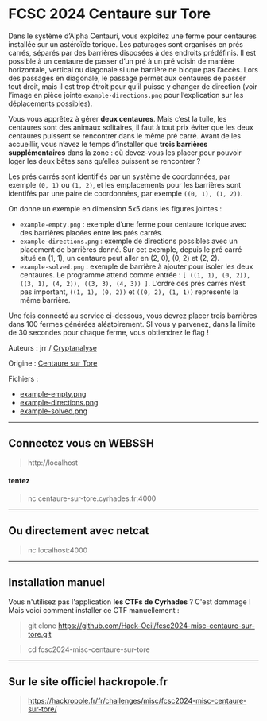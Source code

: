 # FCSC 2024 Centaure sur Tore

Dans le système d’Alpha Centauri, vous exploitez une ferme pour centaures installée sur un astéroïde torique. Les paturages sont organisés en prés carrés, séparés par des barrières disposées à des endroits prédéfinis. Il est possible à un centaure de passer d’un pré à un pré voisin de manière horizontale, vertical ou diagonale si une barrière ne bloque pas l’accès. Lors des passages en diagonale, le passage permet aux centaures de passer tout droit, mais il est trop étroit pour qu’il puisse y changer de direction (voir l’image en pièce jointe ```example-directions.png``` pour l’explication sur les déplacements possibles).

Vous vous apprêtez à gérer **deux centaures**. Mais c’est la tuile, les centaures sont des animaux solitaires, il faut à tout prix éviter que les deux centaures puissent se rencontrer dans le même pré carré. Avant de les accueillir, vous n’avez le temps d’installer que **trois barrières supplémentaires** dans la zone : où devez-vous les placer pour pouvoir loger les deux bêtes sans qu’elles puissent se rencontrer ?

Les prés carrés sont identifiés par un système de coordonnées, par exemple ```(0, 1)``` ou ```(1, 2)```, et les emplacements pour les barrières sont identifés par une paire de coordonnées, par exemple ```((0, 1), (1, 2))```.

On donne un exemple en dimension 5x5 dans les figures jointes :

- ```example-empty.png``` : exemple d’une ferme pour centaure torique avec des barrières placées entre les prés carrés.
- ```example-directions.png``` : exemple de directions possibles avec un placement de barrières donné. Sur cet exemple, depuis le pré carré situé en (1, 1), un centaure peut aller en (2, 0), (0, 2) et (2, 2).
- ```example-solved.png``` : exemple de barrière à ajouter pour isoler les deux centaures. Le programme attend comme entrée : ```[ ((1, 1), (0, 2)), ((3, 1), (4, 2)), ((3, 3), (4, 3)) ]```. L’ordre des prés carrés n’est pas important, ```((1, 1), (0, 2))``` et ```((0, 2), (1, 1))``` représente la même barrière.

Une fois connecté au service ci-dessous, vous devrez placer trois barrières dans 100 fermes générées aléatoirement. SI vous y parvenez, dans la limite de 30 secondes pour chaque ferme, vous obtiendrez le flag !


Auteurs : jrr / [Cryptanalyse](https://twitter.com/Cryptanalyse)

Origine : [Centaure sur Tore](https://hackropole.fr/fr/challenges/misc/fcsc2024-misc-centaure-sur-tore/)


Fichiers :
- [example-empty.png](example-empty.png)
- [example-directions.png](example-directions.png)
- [example-solved.png](example-solved.png)



-----------

## Connectez vous en WEBSSH
> http://localhost

#### tentez 
> nc centaure-sur-tore.cyrhades.fr:4000

-----------

## Ou directement avec netcat
> nc localhost:4000

-----------


## Installation manuel
Vous n'utilisez pas l'application **les CTFs de Cyrhades** ? C'est dommage !
Mais voici comment installer ce CTF manuellement :

> git clone https://github.com/Hack-Oeil/fcsc2024-misc-centaure-sur-tore.git

> cd fcsc2024-misc-centaure-sur-tore


-----------

## Sur le site officiel hackropole.fr
> https://hackropole.fr/fr/challenges/misc/fcsc2024-misc-centaure-sur-tore/